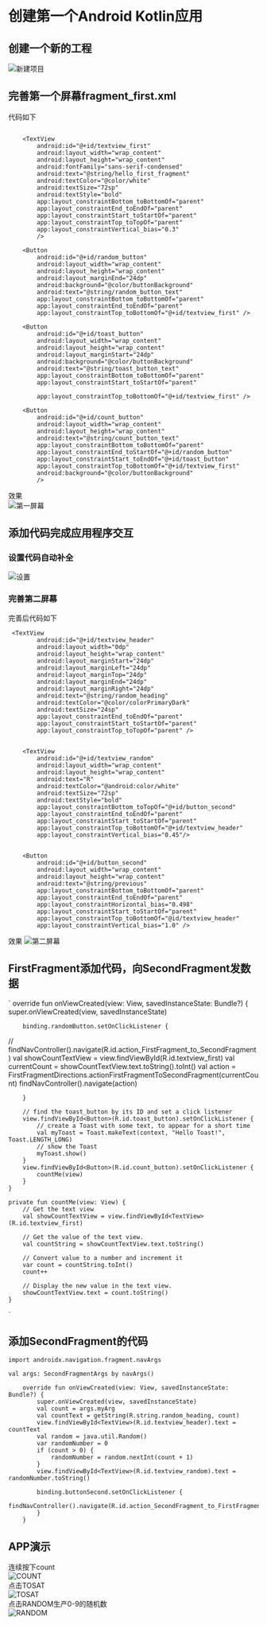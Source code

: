 # **创建第一个Android Kotlin应用**

## 创建一个新的工程  
![新建项目](https://github.com/1814870464/android_3/blob/main/text-2_1/t1.png)

## 完善第一个屏幕fragment_first.xml  
代码如下  
```

    <TextView
        android:id="@+id/textview_first"
        android:layout_width="wrap_content"
        android:layout_height="wrap_content"
        android:fontFamily="sans-serif-condensed"
        android:text="@string/hello_first_fragment"
        android:textColor="@color/white"
        android:textSize="72sp"
        android:textStyle="bold"
        app:layout_constraintBottom_toBottomOf="parent"
        app:layout_constraintEnd_toEndOf="parent"
        app:layout_constraintStart_toStartOf="parent"
        app:layout_constraintTop_toTopOf="parent"
        app:layout_constraintVertical_bias="0.3"
        />

    <Button
        android:id="@+id/random_button"
        android:layout_width="wrap_content"
        android:layout_height="wrap_content"
        android:layout_marginEnd="24dp"
        android:background="@color/buttonBackground"
        android:text="@string/random_button_text"
        app:layout_constraintBottom_toBottomOf="parent"
        app:layout_constraintEnd_toEndOf="parent"
        app:layout_constraintTop_toBottomOf="@+id/textview_first" />

    <Button
        android:id="@+id/toast_button"
        android:layout_width="wrap_content"
        android:layout_height="wrap_content"
        android:layout_marginStart="24dp"
        android:background="@color/buttonBackground"
        android:text="@string/toast_button_text"
        app:layout_constraintBottom_toBottomOf="parent"
        app:layout_constraintStart_toStartOf="parent"

        app:layout_constraintTop_toBottomOf="@+id/textview_first" />

    <Button
        android:id="@+id/count_button"
        android:layout_width="wrap_content"
        android:layout_height="wrap_content"
        android:text="@string/count_button_text"
        app:layout_constraintBottom_toBottomOf="parent"
        app:layout_constraintEnd_toStartOf="@+id/random_button"
        app:layout_constraintStart_toEndOf="@+id/toast_button"
        app:layout_constraintTop_toBottomOf="@+id/textview_first"
        android:background="@color/buttonBackground"
        />
```
效果  
![第一屏幕](https://github.com/1814870464/android_3/blob/main/text-2_1/t2.png)  

## 添加代码完成应用程序交互  
### 设置代码自动补全  
![设置](https://github.com/1814870464/android_3/blob/main/text-2_1/t3.png)  

### 完善第二屏幕
完善后代码如下  
```
 <TextView
        android:id="@+id/textview_header"
        android:layout_width="0dp"
        android:layout_height="wrap_content"
        android:layout_marginStart="24dp"
        android:layout_marginLeft="24dp"
        android:layout_marginTop="24dp"
        android:layout_marginEnd="24dp"
        android:layout_marginRight="24dp"
        android:text="@string/random_heading"
        android:textColor="@color/colorPrimaryDark"
        android:textSize="24sp"
        app:layout_constraintEnd_toEndOf="parent"
        app:layout_constraintStart_toStartOf="parent"
        app:layout_constraintTop_toTopOf="parent" />


    <TextView
        android:id="@+id/textview_random"
        android:layout_width="wrap_content"
        android:layout_height="wrap_content"
        android:text="R"
        android:textColor="@android:color/white"
        android:textSize="72sp"
        android:textStyle="bold"
        app:layout_constraintBottom_toTopOf="@+id/button_second"
        app:layout_constraintEnd_toEndOf="parent"
        app:layout_constraintStart_toStartOf="parent"
        app:layout_constraintTop_toBottomOf="@+id/textview_header"
        app:layout_constraintVertical_bias="0.45"/>


    <Button
        android:id="@+id/button_second"
        android:layout_width="wrap_content"
        android:layout_height="wrap_content"
        android:text="@string/previous"
        app:layout_constraintBottom_toBottomOf="parent"
        app:layout_constraintEnd_toEndOf="parent"
        app:layout_constraintHorizontal_bias="0.498"
        app:layout_constraintStart_toStartOf="parent"
        app:layout_constraintTop_toBottomOf="@id/textview_header"
        app:layout_constraintVertical_bias="1.0" />
```
效果
![第二屏幕](https://github.com/1814870464/android_3/blob/main/text-2_1/t3.png)  

## FirstFragment添加代码，向SecondFragment发数据
`
override fun onViewCreated(view: View, savedInstanceState: Bundle?) {
        super.onViewCreated(view, savedInstanceState)

        binding.randomButton.setOnClickListener {
//            findNavController().navigate(R.id.action_FirstFragment_to_SecondFragment)
            val showCountTextView = view.findViewById<TextView>(R.id.textview_first)
            val currentCount = showCountTextView.text.toString().toInt()
            val action = FirstFragmentDirections.actionFirstFragmentToSecondFragment(currentCount)
            findNavController().navigate(action)

        }

        // find the toast_button by its ID and set a click listener
        view.findViewById<Button>(R.id.toast_button).setOnClickListener {
            // create a Toast with some text, to appear for a short time
            val myToast = Toast.makeText(context, "Hello Toast!", Toast.LENGTH_LONG)
            // show the Toast
            myToast.show()
        }
        view.findViewById<Button>(R.id.count_button).setOnClickListener {
            countMe(view)
        }
    }

    private fun countMe(view: View) {
        // Get the text view
        val showCountTextView = view.findViewById<TextView>(R.id.textview_first)

        // Get the value of the text view.
        val countString = showCountTextView.text.toString()

        // Convert value to a number and increment it
        var count = countString.toInt()
        count++

        // Display the new value in the text view.
        showCountTextView.text = count.toString()
    }
`
    
## 添加SecondFragment的代码  
`import androidx.navigation.fragment.navArgs`
```
val args: SecondFragmentArgs by navArgs()

    override fun onViewCreated(view: View, savedInstanceState: Bundle?) {
        super.onViewCreated(view, savedInstanceState)
        val count = args.myArg
        val countText = getString(R.string.random_heading, count)
        view.findViewById<TextView>(R.id.textview_header).text = countText
        val random = java.util.Random()
        var randomNumber = 0
        if (count > 0) {
            randomNumber = random.nextInt(count + 1)
        }
        view.findViewById<TextView>(R.id.textview_random).text = randomNumber.toString()

        binding.buttonSecond.setOnClickListener {
            findNavController().navigate(R.id.action_SecondFragment_to_FirstFragment)
        }
    }
```

## APP演示  
连续按下count  
![COUNT](https://github.com/1814870464/android_3/blob/main/text-2_1/t4.png)  
点击TOSAT  
![TOSAT](https://github.com/1814870464/android_3/blob/main/text-2_1/t5.png)  
点击RANDOM生产0-9的随机数  
![RANDOM](https://github.com/1814870464/android_3/blob/main/text-2_1/t6.png)
